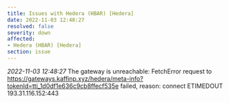 ```yaml
---
title: Issues with Hedera (HBAR) [Hedera]
date: 2022-11-03 12:48:27
resolved: false
severity: down
affected:
- Hedera (HBAR) [Hedera]
section: issue
---
```


*2022-11-03 12:48:27* The gateway is unreachable: FetchError request to https://gateways.kaffinp.xyz/hedera/meta-info?tokenId=tti_1d0df1e636c9cb8ffecf535e failed, reason: connect ETIMEDOUT 193.31.116.152:443